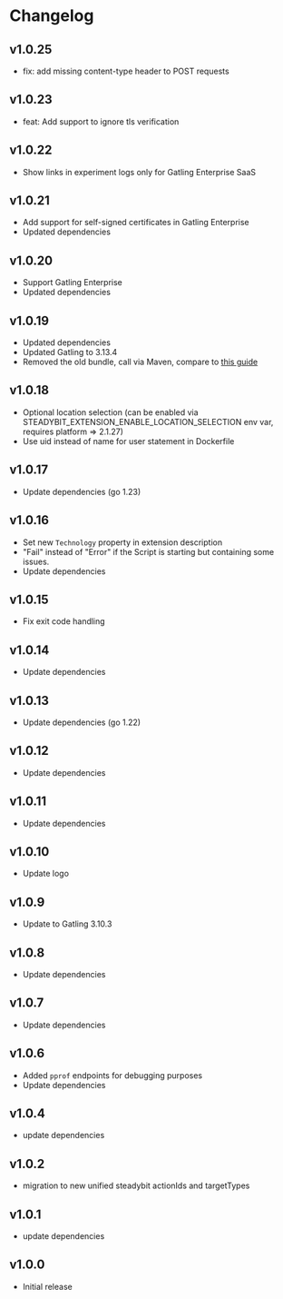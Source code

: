 # Changelog

## v1.0.25

- fix: add missing content-type header to POST requests

## v1.0.23

- feat: Add support to ignore tls verification

## v1.0.22

- Show links in experiment logs only for Gatling Enterprise SaaS

## v1.0.21

- Add support for self-signed certificates in Gatling Enterprise
- Updated dependencies

## v1.0.20

- Support Gatling Enterprise
- Updated dependencies

## v1.0.19

- Updated dependencies
- Updated Gatling to 3.13.4
- Removed the old bundle, call via Maven, compare to [this guide](https://docs.gatling.io/release-notes/upgrading/3.10-to-3.11/#replacing-the-hand-made-bundle-with-a-maven-wrapper-based-one)

## v1.0.18

- Optional location selection (can be enabled via STEADYBIT_EXTENSION_ENABLE_LOCATION_SELECTION env var, requires platform => 2.1.27)
- Use uid instead of name for user statement in Dockerfile

## v1.0.17

- Update dependencies (go 1.23)

## v1.0.16

- Set new `Technology` property in extension description
- "Fail" instead of "Error" if the Script is starting but containing some issues.
- Update dependencies

## v1.0.15

- Fix exit code handling

## v1.0.14

- Update dependencies

## v1.0.13

- Update dependencies (go 1.22)

## v1.0.12

- Update dependencies

## v1.0.11

- Update dependencies

## v1.0.10

- Update logo

## v1.0.9

- Update to Gatling 3.10.3

## v1.0.8

- Update dependencies

## v1.0.7

- Update dependencies

## v1.0.6

- Added `pprof` endpoints for debugging purposes
- Update dependencies

## v1.0.4

- update dependencies

## v1.0.2

- migration to new unified steadybit actionIds and targetTypes

## v1.0.1

- update dependencies

## v1.0.0

 - Initial release
